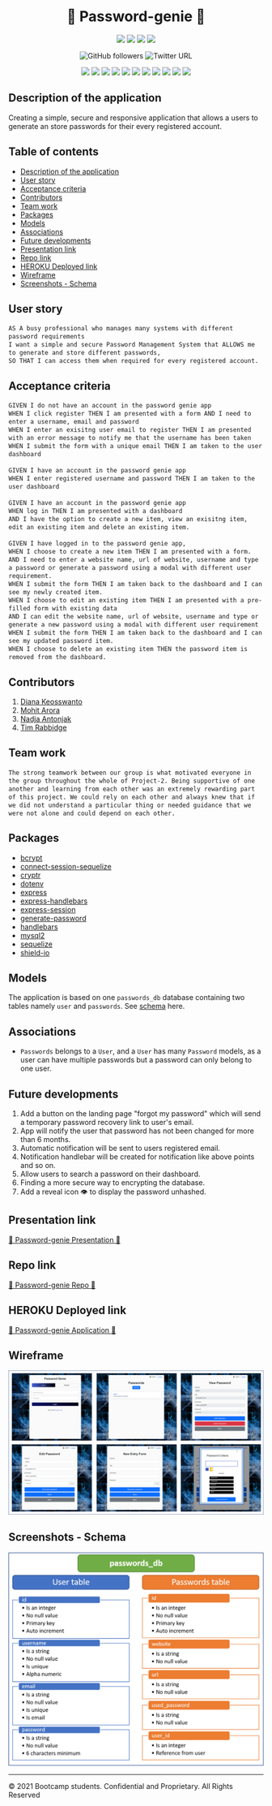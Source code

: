 <h1 align="center">👋 Password-genie 👋</h1>

<p align="center">
    <img src="https://img.shields.io/github/repo-size/marora7926/password-genie" />
    <img src="https://img.shields.io/github/languages/count/marora7926/password-genie" />
    <img src="https://img.shields.io/github/issues/marora7926/password-genie" />
    <img src="https://img.shields.io/github/last-commit/marora7926/password-genie" />
</p>

<p align="center">
    <img alt="GitHub followers" src="https://img.shields.io/github/followers/marora7926?style=social">
    <img alt="Twitter URL" src="https://img.shields.io/twitter/url?style=social&url=https%3A%2F%2Ftwitter.com%2Fmarora_ind">
</p>
  
<p align="center">
    <img src="https://img.shields.io/badge/html-blueviolet" />
    <img src="https://img.shields.io/badge/css-blue" />
    <img src="https://img.shields.io/badge/Javascript-yellow" />
    <img src="https://img.shields.io/badge/express-orange" />
    <img src="https://img.shields.io/badge/Sequelize-9cf"  />
    <img src="https://img.shields.io/badge/mySQL-yellowgreen"  />
    <img src="https://img.shields.io/badge/dotenv-green" />
    <img src="https://img.shields.io/badge/bcrypt-critical" />
    <img src="https://img.shields.io/badge/cryptr-ff69b4" />
    <img src="https://img.shields.io/badge/handlerbars-orange" />
    <img src="https://img.shields.io/badge/shield.io-brightgreen" />   
</p>

## Description of the application
Creating a simple, secure and responsive application that allows a users to generate an store passwords for their every registered account.

<h2>Table of contents</h2>

- [Description of the application](#description-of-the-application)
- [User story](#user-story)
- [Acceptance criteria](#acceptance-criteria)
- [Contributors](#contributors)
- [Team work](#team-work)
- [Packages](#packages)
- [Models](#models)
- [Associations](#associations)
- [Future developments](#future-developments)
- [Presentation link](#presentation-link)
- [Repo link](#repo-link)
- [HEROKU Deployed link](#heroku-deployed-link)
- [Wireframe](#wireframe)
- [Screenshots - Schema](#screenshots---schema)

## User story
``` 
AS A busy professional who manages many systems with different password requirements
I want a simple and secure Password Management System that ALLOWS me to generate and store different passwords,
SO THAT I can access them when required for every registered account.
``` 

## Acceptance criteria
``` 
GIVEN I do not have an account in the password genie app
WHEN I click register THEN I am presented with a form AND I need to enter a username, email and password
WHEN I enter an exisitng user email to register THEN I am presented with an error message to notify me that the username has been taken
WHEN I submit the form with a unique email THEN I am taken to the user dashboard
 
GIVEN I have an account in the password genie app 
WHEN I enter registered username and password THEN I am taken to the user dashboard

GIVEN I have an account in the password genie app
WHEN log in THEN I am presented with a dashboard
AND I have the option to create a new item, view an exisitng item, edit an existing item and delete an existing item.

GIVEN I have logged in to the password genie app,
WHEN I choose to create a new item THEN I am presented with a form.
AND I need to enter a website name, url of website, username and type a password or generate a password using a modal with different user requirement.
WHEN I submit the form THEN I am taken back to the dashboard and I can see my newly created item.
WHEN I choose to edit an existing item THEN I am presented with a pre-filled form with existing data
AND I can edit the website name, url of website, username and type or generate a new password using a modal with different user requirement
WHEN I submit the form THEN I am taken back to the dashboard and I can see my updated password item.
WHEN I choose to delete an existing item THEN the password item is removed from the dashboard.
```
## Contributors
1. [Diana Keosswanto](https://github.com/dianakoeswanto)
2. [Mohit Arora](https://github.com/marora7926)
3. [Nadja Antonjak](https://github.com/nadjaantonjak)
4. [Tim Rabbidge](https://github.com/TBR2000)
   
## Team work
```
The strong teamwork between our group is what motivated everyone in the group throughout the whole of Project-2. Being supportive of one another and learning from each other was an extremely rewarding part of this project. We could rely on each other and always knew that if we did not understand a particular thing or needed guidance that we were not alone and could depend on each other.
```

## Packages
  * [bcrypt](https://www.npmjs.com/package/bcrypt)
  * [connect-session-sequelize](https://www.npmjs.com/package/connect-session-sequelize)
  * [cryptr](https://github.com/MauriceButler/cryptr)
  * [dotenv](https://www.npmjs.com/package/dotenv)
  * [express](https://www.npmjs.com/package/express)
  * [express-handlebars](https://www.npmjs.com/package/express-handlebars)
  * [express-session](https://www.npmjs.com/package/express-session)
  * [generate-password](https://github.com/brendanashworth/generate-password)
  * [handlebars](https://www.npmjs.com/package/handlebars)
  * [mysql2](https://www.npmjs.com/package/mysql2)
  * [sequelize](https://www.npmjs.com/package/sequelize)
  * [shield-io](https://shields.io/)

## Models
The application is based on one `passwords_db` database containing two tables namely `user` and `passwords`. See [schema](#screenshots---schema) here.

## Associations
* `Passwords` belongs to a `User`, and a `User` has many `Password` models, as a user can have multiple passwords but a password can only belong to one user.

## Future developments
  1. Add a button on the landing page "forgot my password" which will send a temporary password recovery link to user's email.
  2. App will notify the user that password has not been changed for more than 6 months. 
  3. Automatic notification will be sent to users registered email.
  4. Notification handlebar will be created for notification like above points and so on.
  5. Allow users to search a password on their dashboard.
  6. Finding a more secure way to encrypting the database.
  7. Add a reveal icon 👁️ to display the password unhashed.

## Presentation link
[👋 Password-genie Presentation 👋](https://cloudstor.aarnet.edu.au/plus/s/kbKe2OGZ0js3jDp)

## Repo link
[👋 Password-genie Repo 👋](https://github.com/marora7926/password-genie)

## HEROKU Deployed link
[🎥 Password-genie Application 🎥](https://password-genie.herokuapp.com)

## Wireframe
![Screenshot-password-genie](./public/images/wireframe.png)

## Screenshots - Schema
![Screenshot-models-schema](./public/images/models_schema.png)
- - -
© 2021 Bootcamp students. Confidential and Proprietary. All Rights Reserved
